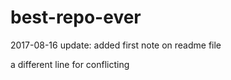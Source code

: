 # best-repo-ever

2017-08-16 update:
added first note on readme file

a different line for conflicting